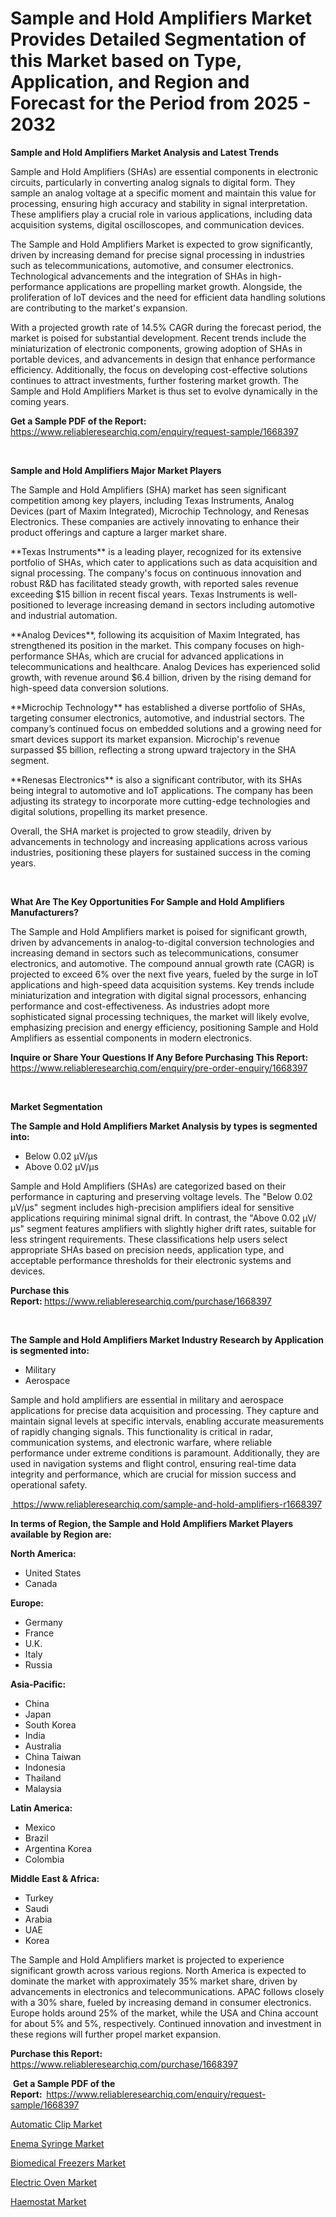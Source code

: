 <p><h1>Sample and Hold Amplifiers Market Provides Detailed Segmentation of this Market based on Type, Application, and Region and Forecast for the Period from 2025 - 2032</h1></p><p><strong>Sample and Hold Amplifiers Market Analysis and Latest Trends</strong></p>
<p><p>Sample and Hold Amplifiers (SHAs) are essential components in electronic circuits, particularly in converting analog signals to digital form. They sample an analog voltage at a specific moment and maintain this value for processing, ensuring high accuracy and stability in signal interpretation. These amplifiers play a crucial role in various applications, including data acquisition systems, digital oscilloscopes, and communication devices.</p><p>The Sample and Hold Amplifiers Market is expected to grow significantly, driven by increasing demand for precise signal processing in industries such as telecommunications, automotive, and consumer electronics. Technological advancements and the integration of SHAs in high-performance applications are propelling market growth. Alongside, the proliferation of IoT devices and the need for efficient data handling solutions are contributing to the market's expansion.</p><p>With a projected growth rate of 14.5% CAGR during the forecast period, the market is poised for substantial development. Recent trends include the miniaturization of electronic components, growing adoption of SHAs in portable devices, and advancements in design that enhance performance efficiency. Additionally, the focus on developing cost-effective solutions continues to attract investments, further fostering market growth. The Sample and Hold Amplifiers Market is thus set to evolve dynamically in the coming years.</p></p>
<p><strong>Get a Sample PDF of the Report:&nbsp;</strong> <a href="https://www.reliableresearchiq.com/enquiry/request-sample/1668397?utm_campaign=3370&utm_medium=2&utm_source=Github&utm_content=ia&utm_term=10042025&utm_id=sample-and-hold-amplifiers">https://www.reliableresearchiq.com/enquiry/request-sample/1668397</a></p>
<p>&nbsp;</p>
<p><strong>Sample and Hold Amplifiers Major Market Players</strong></p>
<p><p>The Sample and Hold Amplifiers (SHA) market has seen significant competition among key players, including Texas Instruments, Analog Devices (part of Maxim Integrated), Microchip Technology, and Renesas Electronics. These companies are actively innovating to enhance their product offerings and capture a larger market share.</p><p>**Texas Instruments** is a leading player, recognized for its extensive portfolio of SHAs, which cater to applications such as data acquisition and signal processing. The company's focus on continuous innovation and robust R&D has facilitated steady growth, with reported sales revenue exceeding $15 billion in recent fiscal years. Texas Instruments is well-positioned to leverage increasing demand in sectors including automotive and industrial automation.</p><p>**Analog Devices**, following its acquisition of Maxim Integrated, has strengthened its position in the market. This company focuses on high-performance SHAs, which are crucial for advanced applications in telecommunications and healthcare. Analog Devices has experienced solid growth, with revenue around $6.4 billion, driven by the rising demand for high-speed data conversion solutions.</p><p>**Microchip Technology** has established a diverse portfolio of SHAs, targeting consumer electronics, automotive, and industrial sectors. The company’s continued focus on embedded solutions and a growing need for smart devices support its market expansion. Microchip's revenue surpassed $5 billion, reflecting a strong upward trajectory in the SHA segment.</p><p>**Renesas Electronics** is also a significant contributor, with its SHAs being integral to automotive and IoT applications. The company has been adjusting its strategy to incorporate more cutting-edge technologies and digital solutions, propelling its market presence.</p><p>Overall, the SHA market is projected to grow steadily, driven by advancements in technology and increasing applications across various industries, positioning these players for sustained success in the coming years.</p></p>
<p>&nbsp;</p>
<p><strong>What Are The Key Opportunities For Sample and Hold Amplifiers Manufacturers?</strong></p>
<p><p>The Sample and Hold Amplifiers market is poised for significant growth, driven by advancements in analog-to-digital conversion technologies and increasing demand in sectors such as telecommunications, consumer electronics, and automotive. The compound annual growth rate (CAGR) is projected to exceed 6% over the next five years, fueled by the surge in IoT applications and high-speed data acquisition systems. Key trends include miniaturization and integration with digital signal processors, enhancing performance and cost-effectiveness. As industries adopt more sophisticated signal processing techniques, the market will likely evolve, emphasizing precision and energy efficiency, positioning Sample and Hold Amplifiers as essential components in modern electronics.</p></p>
<p><strong>Inquire or Share Your Questions If Any Before Purchasing This Report:</strong> <a href="https://www.reliableresearchiq.com/enquiry/pre-order-enquiry/1668397?utm_campaign=3370&utm_medium=2&utm_source=Github&utm_content=ia&utm_term=10042025&utm_id=sample-and-hold-amplifiers">https://www.reliableresearchiq.com/enquiry/pre-order-enquiry/1668397</a></p>
<p>&nbsp;</p>
<p><strong>Market Segmentation</strong></p>
<p><strong>The Sample and Hold Amplifiers Market Analysis by types is segmented into:</strong></p>
<p><ul><li>Below 0.02 μV/μs</li><li>Above 0.02 μV/μs</li></ul></p>
<p><p>Sample and Hold Amplifiers (SHAs) are categorized based on their performance in capturing and preserving voltage levels. The "Below 0.02 μV/μs" segment includes high-precision amplifiers ideal for sensitive applications requiring minimal signal drift. In contrast, the "Above 0.02 μV/μs" segment features amplifiers with slightly higher drift rates, suitable for less stringent requirements. These classifications help users select appropriate SHAs based on precision needs, application type, and acceptable performance thresholds for their electronic systems and devices.</p></p>
<p><strong>Purchase this Report:&nbsp;</strong><a href="https://www.reliableresearchiq.com/purchase/1668397?utm_campaign=3370&utm_medium=2&utm_source=Github&utm_content=ia&utm_term=10042025&utm_id=sample-and-hold-amplifiers">https://www.reliableresearchiq.com/purchase/1668397</a></p>
<p>&nbsp;</p>
<p><strong>The Sample and Hold Amplifiers Market Industry Research by Application is segmented into:</strong></p>
<p><ul><li>Military</li><li>Aerospace</li></ul></p>
<p><p>Sample and hold amplifiers are essential in military and aerospace applications for precise data acquisition and processing. They capture and maintain signal levels at specific intervals, enabling accurate measurements of rapidly changing signals. This functionality is critical in radar, communication systems, and electronic warfare, where reliable performance under extreme conditions is paramount. Additionally, they are used in navigation systems and flight control, ensuring real-time data integrity and performance, which are crucial for mission success and operational safety.</p></p>
<p><a href="https://www.reliableresearchiq.com/sample-and-hold-amplifiers-r1668397?utm_campaign=3370&utm_medium=2&utm_source=Github&utm_content=ia&utm_term=10042025&utm_id=sample-and-hold-amplifiers">&nbsp;https://www.reliableresearchiq.com/sample-and-hold-amplifiers-r1668397</a></p>
<p><strong>In terms of Region, the Sample and Hold Amplifiers Market Players available by Region are:</strong></p>
<p>
    <p> <strong> North America: </strong>
        <ul>
            <li>United States</li>
            <li>Canada</li>
        </ul>
        </p> 
    <p> <strong> Europe: </strong>
        <ul>
            <li>Germany</li>
            <li>France</li>
            <li>U.K.</li>
            <li>Italy</li>
            <li>Russia</li>
        </ul>
        </p> 
    <p> <strong> Asia-Pacific: </strong>
        <ul>
            <li>China</li>
            <li>Japan</li>
            <li>South Korea</li>
            <li>India</li>
            <li>Australia</li>
            <li>China Taiwan</li>
            <li>Indonesia</li>
            <li>Thailand</li>
            <li>Malaysia</li>
        </ul>
        </p> 
    <p> <strong> Latin America: </strong>
        <ul>
            <li>Mexico</li>
            <li>Brazil</li>
            <li>Argentina Korea</li>
            <li>Colombia</li>
        </ul>
        </p> 
    <p> <strong> Middle East & Africa: </strong>
        <ul>
            <li>Turkey</li>
            <li>Saudi</li>
            <li>Arabia</li>
            <li>UAE</li>
            <li>Korea</li>
        </ul>
    </p>
    </p>
<p><p>The Sample and Hold Amplifiers market is projected to experience significant growth across various regions. North America is expected to dominate the market with approximately 35% market share, driven by advancements in electronics and telecommunications. APAC follows closely with a 30% share, fueled by increasing demand in consumer electronics. Europe holds around 25% of the market, while the USA and China account for about 5% and 5%, respectively. Continued innovation and investment in these regions will further propel market expansion.</p></p>
<p><strong>Purchase this Report: </strong><a href="https://www.reliableresearchiq.com/purchase/1668397?utm_campaign=3370&utm_medium=2&utm_source=Github&utm_content=ia&utm_term=10042025&utm_id=sample-and-hold-amplifiers">https://www.reliableresearchiq.com/purchase/1668397</a></p>
<p>&nbsp;<strong>Get a Sample PDF of the Report:&nbsp;&nbsp;</strong><a href="https://www.reliableresearchiq.com/enquiry/request-sample/1668397?utm_campaign=3370&utm_medium=2&utm_source=Github&utm_content=ia&utm_term=10042025&utm_id=sample-and-hold-amplifiers">https://www.reliableresearchiq.com/enquiry/request-sample/1668397</a></p>
<p><strong></strong></p>
<p><p><a href="https://www.linkedin.com/pulse/latest-trends-applications-growth-forecast-global-automatic-rmxsc?utm_campaign=3370&utm_medium=2&utm_source=Github&utm_content=ia&utm_term=10042025&utm_id=sample-and-hold-amplifiers">Automatic Clip Market</a></p><p><a href="https://www.linkedin.com/pulse/enema-syringe-market-size-expected-grow-106-cagr-im3wc?utm_campaign=3370&utm_medium=2&utm_source=Github&utm_content=ia&utm_term=10042025&utm_id=sample-and-hold-amplifiers">Enema Syringe Market</a></p><p><a href="https://www.linkedin.com/pulse/global-biomedical-freezers-82-cagr-forecast-2025-2032-zfidc?utm_campaign=3370&utm_medium=2&utm_source=Github&utm_content=ia&utm_term=10042025&utm_id=sample-and-hold-amplifiers">Biomedical Freezers Market</a></p><p><a href="https://github.com/ludongfomban/Market-Research-Report-List-1/blob/main/electric-oven-market.md?utm_campaign=3370&utm_medium=2&utm_source=Github&utm_content=ia&utm_term=10042025&utm_id=sample-and-hold-amplifiers">Electric Oven Market</a></p><p><a href="https://www.linkedin.com/pulse/future-market-trends-haemostat-forecasting-size-yurrc?utm_campaign=3370&utm_medium=2&utm_source=Github&utm_content=ia&utm_term=10042025&utm_id=sample-and-hold-amplifiers">Haemostat Market</a></p></p>